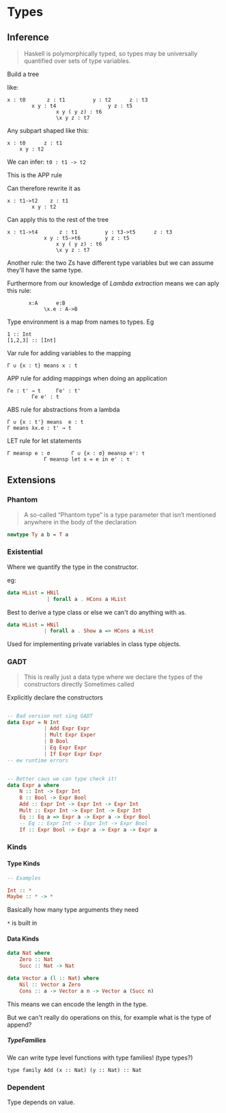 # Types

## Inference

> Haskell is polymorphically typed, so types may be universally quantified over sets of type variables.

Build a tree

like:
```
x : t0       z : t1         y : t2      z : t3
        x y : t4                 y z : t5
                x y ( y z) : t6
                \x y z : t7
```

Any subpart shaped like this:

```
x : t0      z : t1
    x y : t2
```

We can infer: `t0 : t1 -> t2`
 
This is the APP rule

Can therefore rewrite it as

```
x : t1->t2    z : t1
        x y : t2
```

Can apply this to the rest of the tree
          
```
x : t1->t4       z : t1         y : t3->t5      z : t3
            x y : t5->t6        y z : t5
                x y ( y z) : t6
                \x y z : t7
```

Another rule:
the two Zs have different type variables but we can assume they'll have the same type.

Furthermore from our knowledge of _Lambda extraction_ means we can aply this rule:

```
       x:A      e:B
            \x.e : A->B
```

Type environment is a map from names to types.
Eg 
```
1 :: Int
[1,2,3] :: [Int]
```

Var rule for adding variables to the mapping
```
Γ ∪ {x : t} means x : t
```

APP rule for adding mappings when doing an application
```
Γe : t' → t     Γe' : t'
        Γe e' : t
```

ABS rule for abstractions from a lambda
```
Γ ∪ {x : t'} means  e : t
Γ means λx.e : t' → t
```

LET rule for let statements
```
Γ meansp e : σ       Γ ∪ {x : σ} meansp e': τ
            Γ meansp let x = e in e' : τ
```

## Extensions

### Phantom

> A so-called “Phantom type” is a type parameter that isn’t mentioned anywhere in the body of the declaration

```Haskell
newtype Ty a b = T a
```

### Existential

Where we quantify the type in the constructor.

eg:
```Haskell
data HList = HNil
             | forall a . HCons a HList
```

Best to derive a type class or else we can't do anything with `a`s.

```Haskell
data HList = HNil
            | forall a . Show a => HCons a HList
```

Used for implementing private variables in class type objects.

### GADT

> This is really just a data type where we declare the types of the constructors directly
> Sometimes called 

Explicitly declare the constructors

```Haskell

-- Bad version not sing GADT
data Expr = N Int
            | Add Expr Expr
            | Mult Expr Exper
            | B Bool
            | Eq Expr Expr
            | If Expr Expr Expr
-- ew runtime errors


-- Better caus we can type check it!
data Expr a where
    N :: Int -> Expr Int
    B :: Bool -> Expr Bool
    Add :: Expr Int -> Expr Int -> Expr Int
    Mult :: Expr Int -> Expr Int -> Expr Int
    Eq :: Eq a => Expr a -> Expr a -> Expr Bool
    -- Eq :: Expr Int -> Expr Int -> Expr Bool
    If :: Expr Bool -> Expr a -> Expr a -> Expr a
```

### Kinds

#### Type Kinds


```Haskell
-- Examples

Int :: *
Maybe :: * -> *
```
Basically how many type arguments they need

`*` is built in

#### Data Kinds


```Haskell
data Nat where
    Zero :: Nat
    Succ :: Nat -> Nat

data Vector a (l :: Nat) where
    Nil :: Vector a Zero
    Cons :: a -> Vector a n -> Vector a (Succ n)
```

This means we can encode the length in the type.

But we can't really do operations on this, for example what is the type of append?

##### TypeFamilies

We can write type level functions with type families! (type types?)

```
type family Add (x :: Nat) (y :: Nat) :: Nat
```



### Dependent

Type depends on value.

